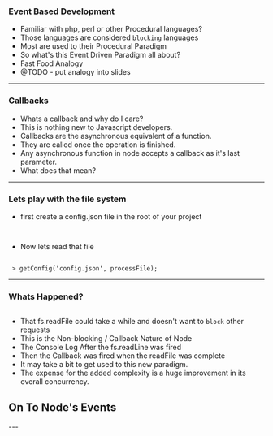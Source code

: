 ### Event Based Development
- Familiar with php, perl or other Procedural languages?
- Those languages are considered `blocking` languages
- Most are used to their Procedural Paradigm
- So what's this Event Driven Paradigm all about?
- Fast Food Analogy
- @TODO - put analogy into slides
---

### Callbacks
- Whats a callback and why do I care?
- This is nothing new to Javascript developers.
- Callbacks are the asynchronous equivalent of a function.
- They are called once the operation is finished.
- Any asynchronous function in node accepts a callback as it's last parameter.
- What does that mean?
---

### Lets play with the file system
- first create a config.json file in the root of your project
<pre class='term slide'><code src='node/node-config.txt'></code></pre>
<pre class='term slide'><code src='node/require-fs.txt'></code></pre>
- Now lets read that file
<pre class='term slide'><code src='node/require-fs-read.txt'></code></pre>
<pre class='term slide'><code> > getConfig('config.json', processFile);</code></pre>
---

### Whats Happened?
<pre class='term slide'><code src='node/fs-result.txt'></code></pre>
- That fs.readFile could take a while and doesn't want to `block` other requests
- This is the Non-blocking / Callback Nature of Node
- The Console Log After the fs.readLine was fired
- Then the Callback was fired when the readFile was complete
- It may take a bit to get used to this new paradigm.
- The expense for the added complexity is a huge improvement in its overall concurrency.
<h2 class='slide center'> On To Node's Events</h2>
---
